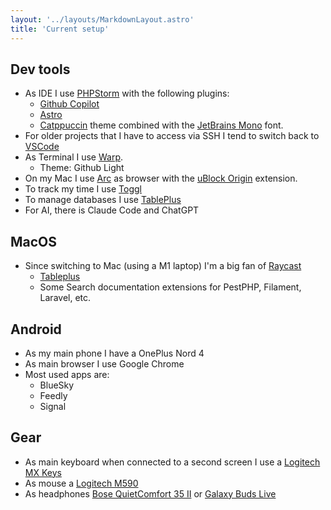 ```yaml
---
layout: '../layouts/MarkdownLayout.astro'
title: 'Current setup'
---
```

## Dev tools

- As IDE I use [PHPStorm](https://www.jetbrains.com/phpstorm/) with the following plugins:
  - [Github Copilot](https://plugins.jetbrains.com/plugin/17718-github-copilot)
  - [Astro](https://plugins.jetbrains.com/plugin/20959-astro)
  - [Catppuccin](https://github.com/catppuccin) theme combined with the [JetBrains Mono](https://www.jetbrains.com/lp/mono/) font.
- For older projects that I have to access via SSH I tend to switch back to [VSCode](https://code.visualstudio.com/)
- As Terminal I use [Warp](https://www.warp.dev/).
  - Theme: Github Light
- On my Mac I use [Arc](https://arc.net/) as browser with the [uBlock Origin](https://chrome.google.com/webstore/detail/ublock-origin/cjpalhdlnbpafiamejdnhcphjbkeiagm) extension.
- To track my time I use [Toggl](track.toggl.com/)
- To manage databases I use [TablePlus](https://tableplus.com/)
- For AI, there is Claude Code and ChatGPT

## MacOS

- Since switching to Mac (using a M1 laptop) I'm a big fan of [Raycast](https://www.raycast.com/)
  - [Tableplus](https://github.com/raycast/extensions/blob/8a399b5d849f095a5f60d8fb96c2788c67b099e8/extensions/tableplus/README.md)
  - Some Search documentation extensions for PestPHP, Filament, Laravel, etc.

## Android

- As my main phone I have a OnePlus Nord 4
- As main browser I use Google Chrome
- Most used apps are:
  - BlueSky
  - Feedly
  - Signal

## Gear

- As main keyboard when connected to a second screen I use a [Logitech MX Keys](https://www.logitech.com/en-us/products/keyboards/mx-keys-mac-wireless-keyboard.920-009552.html)
- As mouse a [Logitech M590](https://www.logitech.com/en-us/products/mice/m590-silent-wireless-mouse.910-005014.html)
- As headphones [Bose QuietComfort 35 II](https://www.soundguys.com/bose-qc35-ii-review-14264/) or [Galaxy Buds Live](https://www.samsung.com/us/mobile-audio/galaxy-buds-live/)
